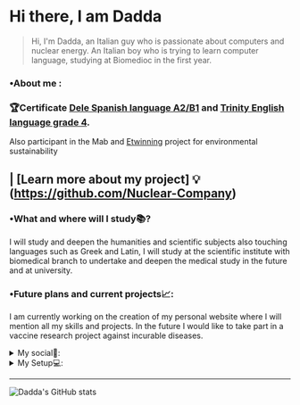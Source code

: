 # Hi there, I am Dadda

>Hi, I'm Dadda, an Italian guy who is passionate about computers and nuclear energy.
>An Italian boy who is trying to learn computer language, studying at Biomedioc in the first year.


### •About me :

### 🏆Certificate [Dele Spanish language A2/B1](https://examenes.cervantes.es/es/dele/examenes/a2) and [Trinity English language grade 4](https://www.tcd.ie/alumni/newsevents/webinars/gclid=EAIaIQobChMIn8qNxN_6-AIVmLh3Ch0U4AtREAAYASAAEgILgPD_BwE). 
Also participant in the Mab and [Etwinning](https://www.etwinning.net/it/pub/index.htm)
project for environmental sustainability


## | [Learn more about my project] 💡 (https://github.com/Nuclear-Company)


### •What and where will I study📚?

I will study and deepen the humanities and scientific subjects also touching 
languages such as Greek and Latin, 
I will study at the scientific institute with biomedical branch 
to undertake and deepen the medical 
study in the future and at university.

### •Future plans and current projects📈:
I am currently working on the creation of my personal website where I will mention all my skills and projects.
In the future I would like to take part in a vaccine research project against incurable diseases.

<details>
<summary>
My social📱:
</summary>
<br>
  
  
My Instagram Account

<a href="http://www.instagram.com/davideviscuso_" target="_blank" rel="noreferrer"><img src="https://raw.githubusercontent.com/danielcranney/readme-generator/main/public/icons/socials/instagram.svg" width="32" height="32" /></a>

My Reddit Account

<a href="https://www.reddit.com/user/DaddX-" target="_blank" rel="noreferrer"><img src="https://raw.githubusercontent.com/DavideViscuso/DavideViscuso/main/R.png" width="32" height="32" /></a> 

My Twitter Account

<a href="https://twitter.com/Davideviscuso_" target="_blank" rel="noreferrer"><img src="https://raw.githubusercontent.com/DavideViscuso/DavideViscuso/main/t.png" width="32" height="32" /></a>
  
</Details>

<details>
<summary>
My Setup💻:
</summary>
<br>


##### My Keyboard: [Logitech G413 Carbon](https://www.amazon.it/Logitech-G413-Tastiera-Meccanica-Internazionale/dp/B06XQ1YJ7C/ref=sr_1_2?hvadid=80264380860711&hvbmt=be&hvdev=c&hvqmt=e&keywords=logitech+g413+carbon&qid=1657889758&sr=8-2)
##### My Mouse: [Logitech G512 Hero](https://www.amazon.it/Logitech-programmabili-regolabili-regolazione-bilanciamento/dp/B07GS6ZB7T/ref=pd_day0fbt_img_sccl_1/261-5844229-6814435?pd_rd_w=iYVa2&content-id=amzn1.sym.158f07bd-072c-4836-9346-c5ca367cdfa2&pf_rd_p=158f07bd-072c-4836-9346-c5ca367cdfa2&pf_rd_r=P6Z32ERV0D7WEBA0DXQ9&pd_rd_wg=KrXC3&pd_rd_r=1bfd2911-518b-444b-bbac-c2859ec45619&pd_rd_i=B07GS6ZB7T&psc=1)
##### My Headphones: [Airpods pro third generation](https://www.amazon.it/Novit%C3%A0-Apple-AirPods-terza-generazione/dp/B09JRBY3H4/ref=sr_1_2_sspa?keywords=Airpods+pro&qid=1657890197&sr=8-2-spons&psc=1&spLa=ZW5jcnlwdGVkUXVhbGlmaWVyPUEySjU0UVdUVENOQjgyJmVuY3J5cHRlZElkPUEwMTgzODI2N0pMRUVJRTQ2WU9RJmVuY3J5cHRlZEFkSWQ9QTA4NTE2MzAyQ1hBQkE5VjFQT0pBJndpZGdldE5hbWU9c3BfYXRmJmFjdGlvbj1jbGlja1JlZGlyZWN0JmRvTm90TG9nQ2xpY2s9dHJ1ZQ==)
##### My Laptop: [HP Notebook](https://www.amazon.it/HP-ProBook-Notebook-Impronte-Digitali/dp/B08X1P7JHT/ref=sr_1_1_sspa?crid=VKLWRJYTXVKR&keywords=hp+notebook&qid=1657890329&sprefix=hp+not%2Caps%2C130&sr=8-1-spons&psc=1&spLa=ZW5jcnlwdGVkUXVhbGlmaWVyPUEzOTRBWUZGSEdMQjI5JmVuY3J5cHRlZElkPUEwMzI0NzE0MlNDQUpBS09XUVA2SSZlbmNyeXB0ZWRBZElkPUEwMjEwNjUxVjdZV1ZDV0RRWllZJndpZGdldE5hbWU9c3BfYXRmJmFjdGlvbj1jbGlja1JlZGlyZWN0JmRvTm90TG9nQ2xpY2s9dHJ1ZQ==)
##### My Graphic tablet: [Wacom Cintiq 22](https://www.amazon.it/Wacom-Interattivo-Regolabile-Illustrare-Precisione/dp/B07TTC8TVQ/ref=sr_1_2?__mk_it_IT=%C3%85M%C3%85%C5%BD%C3%95%C3%91&crid=HAZYQZPBT65G&keywords=wacom+cintiq+22&qid=1657890580&sprefix=wacom+cintiq+22%2Caps%2C243&sr=8-2)
##### My Monitor: [Samsung Monitor HRM](https://www.amazon.it/Samsung-Monitor-3840x2160-Pannello-FreeSync/dp/B08XNLJ886/ref=sr_1_42?crid=1BGG729O7MLNF&keywords=monitor+samsung+27+pollici&qid=1657891115&sprefix=monitor+samnusng%2Caps%2C177&sr=8-42)
  
</details>


----------------------------------------------------------------------------------------------------------------------------------------------------------------------- 
![Dadda's GitHub stats](https://github-readme-stats.vercel.app/api?username=DavideViscuso&show_icons=true&theme=algolia)
